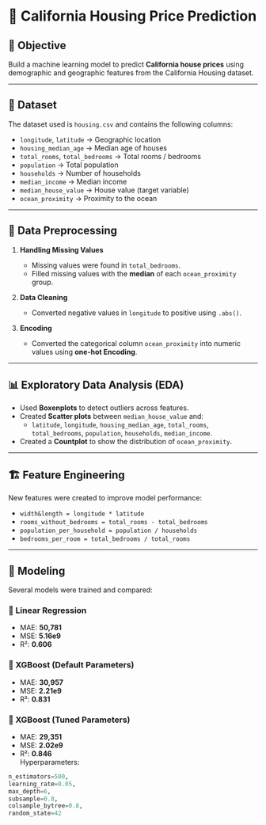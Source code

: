 # 🏡 California Housing Price Prediction  

## 📌 Objective  
Build a machine learning model to predict **California house prices** using demographic and geographic features from the California Housing dataset.  

---

## 📂 Dataset  
The dataset used is `housing.csv` and contains the following columns:  

- `longitude`, `latitude` → Geographic location  
- `housing_median_age` → Median age of houses  
- `total_rooms`, `total_bedrooms` → Total rooms / bedrooms  
- `population` → Total population  
- `households` → Number of households  
- `median_income` → Median income  
- `median_house_value` → House value (target variable)  
- `ocean_proximity` → Proximity to the ocean  

---

## 🔧 Data Preprocessing  

1. **Handling Missing Values**  
   - Missing values were found in `total_bedrooms`.  
   - Filled missing values with the **median** of each `ocean_proximity` group.  

2. **Data Cleaning**  
   - Converted negative values in `longitude` to positive using `.abs()`.  

3. **Encoding**  
   - Converted the categorical column `ocean_proximity` into numeric values using **one-hot Encoding**.  

---

## 📊 Exploratory Data Analysis (EDA)  

- Used **Boxenplots** to detect outliers across features.  
- Created **Scatter plots** between `median_house_value` and:  
  - `latitude`, `longitude`, `housing_median_age`, `total_rooms`, `total_bedrooms`, `population`, `households`, `median_income`.  
- Created a **Countplot** to show the distribution of `ocean_proximity`.  

---

## 🏗️ Feature Engineering  

New features were created to improve model performance:  

- `width&length = longitude * latitude`  
- `rooms_without_bedrooms = total_rooms - total_bedrooms`  
- `population_per_household = population / households`  
- `bedrooms_per_room = total_bedrooms / total_rooms`  

---

## 🤖 Modeling  

Several models were trained and compared:  

### 🔹 Linear Regression  
- MAE: **50,781**  
- MSE: **5.16e9**  
- R²: **0.606**  

### 🔹 XGBoost (Default Parameters)  
- MAE: **30,957**  
- MSE: **2.21e9**  
- R²: **0.831**  

### 🔹 XGBoost (Tuned Parameters)
- MAE: **29,351**  
- MSE: **2.02e9**  
- R²: **0.846**  
Hyperparameters:  
```python
n_estimators=500,
learning_rate=0.05,
max_depth=6,
subsample=0.8,
colsample_bytree=0.8,
random_state=42
